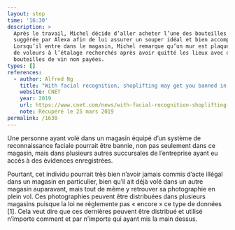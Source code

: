 ```yaml
---
layout: step
time: '16:30'
description: >
  Après le travail, Michel décide d’aller acheter l’une des bouteilles de vin
  suggérée par Alexa afin de lui assurer un souper idéal et bien accompagné.
  Lorsqu’il entre dans le magasin, Michel remarque qu’un mur est plaqué d’images
  de voleurs à l’étalage recherchés après avoir quitté les lieux avec des
  bouteilles de vin non payées. 
types: []
references:
  - author: Alfred Ng
    title: "With facial recognition, shoplifting may get you banned in places you've never been"
    website: CNET
    year: 2019
    url: https://www.cnet.com/news/with-facial-recognition-shoplifting-may-get-you-banned-in-places-youve-never-been/
    note: Récupéré le 25 mars 2019
permalink: /1630
---
```


Une personne ayant volé dans un magasin équipé d’un système de reconnaissance faciale pourrait être bannie, non pas seulement dans ce magasin, mais dans plusieurs autres succursales de l’entreprise ayant eu accès à des évidences enregistrées. 

Pourtant, cet individu pourrait très bien n’avoir jamais commis d’acte illégal dans un magasin en particulier, bien qu’il ait déjà volé dans un autre magasin auparavant, mais tout de même y retrouver sa photographie en plein vol. Ces photographies peuvent être distribuées dans plusieurs magasins puisque la loi ne réglemente pas « encore » ce type de données [1]. Cela veut dire que ces dernières peuvent  être distribué et utilisé n’importe comment et par n’importe qui ayant mis la main dessus.
